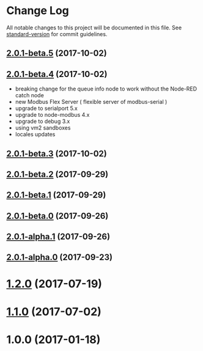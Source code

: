 # Change Log

All notable changes to this project will be documented in this file. See [standard-version](https://github.com/conventional-changelog/standard-version) for commit guidelines.

<a name="2.0.1-beta.5"></a>
## [2.0.1-beta.5](https://github.com/biancode/node-red-contrib-modbus/compare/v2.0.1-beta.4...v2.0.1-beta.5) (2017-10-02)



<a name="2.0.1-beta.4"></a>
## [2.0.1-beta.4](https://github.com/biancode/node-red-contrib-modbus/compare/v2.0.1-beta.3...v2.0.1-beta.4) (2017-10-02)

* breaking change for the queue info node to work without the Node-RED catch node
* new Modbus Flex Server ( flexible server of modbus-serial )
* upgrade to serialport 5.x
* upgrade to node-modbus 4.x
* upgrade to debug 3.x
* using vm2 sandboxes
* locales updates

<a name="2.0.1-beta.3"></a>
## [2.0.1-beta.3](https://github.com/biancode/node-red-contrib-modbus/compare/v2.0.1-beta.2...v2.0.1-beta.3) (2017-10-02)



<a name="2.0.1-beta.2"></a>
## [2.0.1-beta.2](https://github.com/biancode/node-red-contrib-modbus/compare/v2.0.1-beta.1...v2.0.1-beta.2) (2017-09-29)



<a name="2.0.1-beta.1"></a>
## [2.0.1-beta.1](https://github.com/biancode/node-red-contrib-modbus/compare/v1.0.16...v2.0.1-beta.1) (2017-09-29)



<a name="2.0.1-beta.0"></a>
## [2.0.1-beta.0](https://github.com/biancode/node-red-contrib-modbus/compare/v2.0.1-alpha.1...v2.0.1-beta.0) (2017-09-26)



<a name="2.0.1-alpha.1"></a>
## [2.0.1-alpha.1](https://github.com/biancode/node-red-contrib-modbus/compare/v2.0.1-alpha.0...v2.0.1-alpha.1) (2017-09-26)



<a name="2.0.1-alpha.0"></a>
## [2.0.1-alpha.0](https://github.com/biancode/node-red-contrib-modbus/compare/v1.2.2...v2.0.1-alpha.0) (2017-09-23)



<a name="1.2.0"></a>
# [1.2.0](https://github.com/biancode/node-red-contrib-modbus/compare/v1.1.0...v1.2.0) (2017-07-19)

<a name="1.1.0"></a>
# [1.1.0](https://github.com/biancode/node-red-contrib-modbus/compare/v1.0.0...v1.1.0) (2017-07-02)

<a name="1.0.0"></a>
# 1.0.0 (2017-01-18)